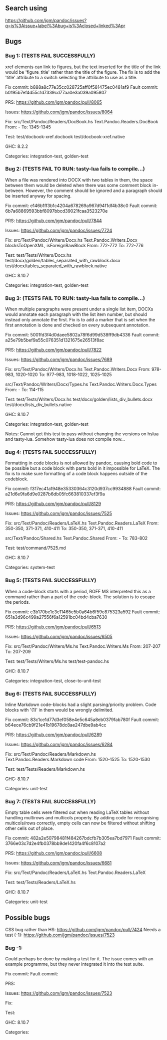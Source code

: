 ## Search using
https://github.com/jgm/pandoc/issues?q=is%3Aissue+label%3Abug+is%3Aclosed+linked%3Apr

## Bugs

### Bug 1: (TESTS FAIL SUCCESSFULLY)
xref elements can link to figures, but the text inserted for the title of the link would be 'figure_title' rather than the title of the figure. The fix is to add the 'title' attribute to a switch selecting the attribute to use as a title.

Fix commit: b888a8c77e35cc028725aff0f581475ec0481af9
Fault commit: b0195b7ef4d55c1d7339cd77aa0e3a039a095807

PRS:
https://github.com/jgm/pandoc/pull/8065

Issues:
https://github.com/jgm/pandoc/issues/8064

Fix:
src/Text/Pandoc/Readers/DocBook.hs
Text.Pandoc.Readers.DocBook
From: -
To: 1345-1345

Test:
test/docbook-xref.docbook
test/docbook-xref.native

GHC: 8.2.2

Categories:
integration-test, golden-test


### Bug 2: (TESTS FAIL TO RUN: tasty-lua fails to compile...)
When a file was rendered into DOCX with two tables in them, the space between them would be deleted when there was some comment block in-between. However, the comment should be ignored and a paragraph should be inserted anyway for spacing.

Fix commit: e146b1ff3b1c4204a678269a967d94f1df4b38c0
Fault commit: 6b7a68869593bbf8097bbcd39021fcaa3523270e

PRS:
https://github.com/jgm/pandoc/pull/7844

Issues:
https://github.com/jgm/pandoc/issues/7724

Fix:
src/Text/Pandoc/Writers/Docx.hs
Text.Pandoc.Writers.Docx
blocksToOpenXML, isForeignRawBlock
From: 772-772
To: 772-776

Test:
test/Tests/Writers/Docx.hs
test/docx/golden/tables_separated_with_rawblock.docx
test/docx/tables_separated_with_rawblock.native

GHC: 8.10.7

Categories:
integration-test, golden-test


### Bug 3: (TESTS FAIL TO RUN: tasty-lua fails to compile...)
When multiple paragraphs were present under a single list item, DOCXs would annotate each paragraph with the list item number, but should instead only annotate the first. Fix is to add a marker that is set when the first annotation is done and checked on every subsequent annotation.

Fix commit: 5001fd3f4d0daee5802a78f6d99d538ff9db4336
Fault commit: a25e79b5bef9a55c076351d1321675e26513f8ac

PRS:
https://github.com/jgm/pandoc/pull/7822

Issues:
https://github.com/jgm/pandoc/issues/7689

Fix:
src/Text/Pandoc/Writers/Docx.hs
Text.Pandoc.Writers.Docx
From: 978-983, 1020-1020
To: 977-983, 1018-1022, 1025-1025

src/Text/Pandoc/Writers/Docx/Types.hs
Text.Pandoc.Writers.Docx.Types
From: -
To: 114-115


Test:
test/Tests/Writers/Docx.hs
test/docx/golden/lists_div_bullets.docx
test/docx/lists_div_bullets.native

GHC: 8.10.7

Categories: 
integration-test, golden-test

Notes:
Cannot get this test to pass without changing the versions on hslua and tasty-lua.
Somehow tasty-lua does not compile now...


### Bug 4: (TESTS FAIL SUCCESSFULLY)
Formatting in code blocks is not allowed by pandoc, causing bold code to be possible but a code block with parts bold in it impossible for LaTeX. The fix is to make sure formatting of a code block happens outside of the codeblock.

Fix commit: f317ec41a1948e35330364c3120d937cc9934888
Fault commit: a21d6e9fa6d9e0287b6db05fc663810337ef3f9a

PRS:
https://github.com/jgm/pandoc/pull/8129

Issues:
https://github.com/jgm/pandoc/issues/7525

Fix:
src/Text/Pandoc/Readers/LaTeX.hs
Text.Pandoc.Readers.LaTeX
From: 350-350, 371-371, 410-411
To: 350-350, 371-371, 410-411

src/Text/Pandoc/Shared.hs
Text.Pandoc.Shared
From: -
To: 783-802


Test:
test/command/7525.md

GHC: 8.10.7

Categories:
system-test


### Bug 5: (TESTS FAIL SUCCESSFULLY)
When a code-block starts with a period, ROFF MS interpreted this as a command rather than a part of the code-block. The solution is to escape the periods.

Fix commit: c3b170be1c3c11465e5b0a64b6f59c875323a592
Fault commit: 651a3d96c499a27556f6a12591bc04bd4cba7630

PRS:
https://github.com/jgm/pandoc/pull/6513

Issues:
https://github.com/jgm/pandoc/issues/6505

Fix:
src/Text/Pandoc/Writers/Ms.hs
Text.Pandoc.Writers.Ms
From: 207-207
To: 207-209

Test:
test/Tests/Writers/Ms.hs
test/test-pandoc.hs

GHC: 8.10.7

Categories: 
integration-test, close-to-unit-test


### Bug 6: (TESTS FAIL SUCCESSFULLY)
Inline Markdown code-blocks had a slight parsing/priority problem. Code blocks with '(1)' in them would be wrongly delimited. 

Fix commit: 83c1ce1d77d3ef058e4e5c645a8eb0379fab780f
Fault commit: b64ece76cb9f21e41b19678dc8ae247dbe9ab4cc

PRS:
https://github.com/jgm/pandoc/pull/6289

Issues:
https://github.com/jgm/pandoc/issues/6284

Fix:
src/Text/Pandoc/Readers/Markdown.hs
Text.Pandoc.Readers.Markdown
code
From: 1520-1525
To: 1520-1530

Test:
test/Tests/Readers/Markdown.hs

GHC: 8.10.7

Categories: 
unit-test


### Bug 7: (TESTS FAIL SUCCESSFULLY)
Empty table cells were filtered out when reading LaTeX tables without handling multirows and multicols properly. By adding code for recognising multicols/rows correctly, empty cells can now be filtered without shifting other cells out of place.

Fix commit: 482a2e50798481f484267bdcfb7b305ea7bd7971
Fault commit: 3766e03c7d2e4fb0378bb9de1420fa4f6c8107a2

PRS:
https://github.com/jgm/pandoc/pull/6608

Issues:
https://github.com/jgm/pandoc/issues/6681

Fix:
src/Text/Pandoc/Readers/LaTeX.hs
Text.Pandoc.Readers.LaTeX

Test:
test/Tests/Readers/LaTeX.hs

GHC: 8.10.7

Categories: 
unit-test

## Possible bugs

CSS bug rather than HS: https://github.com/jgm/pandoc/pull/7424
Needs a test (-1): https://github.com/jgm/pandoc/issues/7523



### Bug -1:
Could perhaps be done by making a test for it. The issue comes with an example programme, but they never integrated it into the test suite.

Fix commit:
Fault commit:

PRS:

Issues:
https://github.com/jgm/pandoc/issues/7523

Fix:

Test:

GHC: 8.10.7

Categories: 


